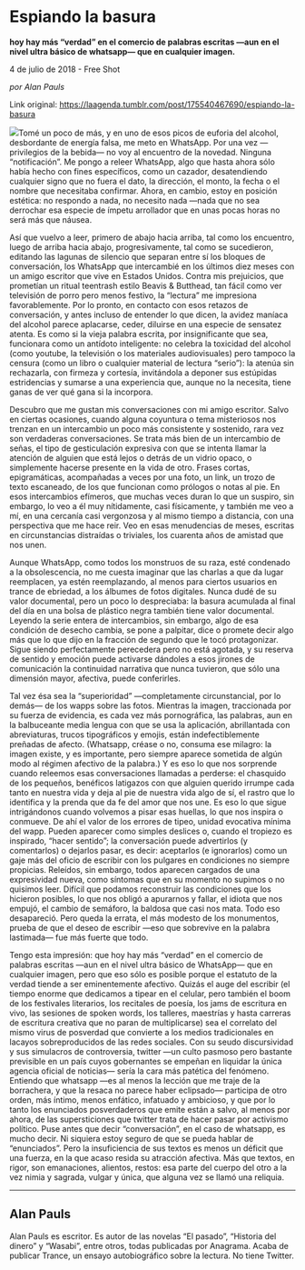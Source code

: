 # Espiando la basura

**hoy hay más “verdad” en el comercio de palabras escritas —aun en el nivel ultra básico de whatsapp— que en cualquier imagen.**

4 de julio de 2018 - Free Shot

_por Alan Pauls_

Link original: https://laagenda.tumblr.com/post/175540467690/espiando-la-basura

![](https://64.media.tumblr.com/83eadef61ee9f7732f2c34f1c9c55f4c/tumblr_inline_pbci2l1GBX1t6q87u_500.jpg)Tomé un poco de más, y en uno de esos picos de euforia del alcohol, desbordante de energía falsa, me meto en WhatsApp. Por una vez —privilegios de la bebida— no voy al encuentro de la novedad. Ninguna “notificación”. Me pongo a releer WhatsApp, algo que hasta ahora sólo había hecho con fines específicos, como un cazador, desatendiendo cualquier signo que no fuera el dato, la dirección, el monto, la fecha o el nombre que necesitaba confirmar. Ahora, en cambio, estoy en posición estética: no respondo a nada, no necesito nada —nada que no sea derrochar esa especie de ímpetu arrollador que en unas pocas horas no será más que náusea. 


Así que vuelvo a leer, primero de abajo hacia arriba, tal como los encuentro, luego de arriba hacia abajo, progresivamente, tal como se sucedieron, editando las lagunas de silencio que separan entre sí los bloques de conversación, los WhatsApp que intercambié en los últimos diez meses con un amigo escritor que vive en Estados Unidos. Contra mis prejuicios, que prometían un ritual teentrash estilo Beavis & Butthead, tan fácil como ver televisión de porro pero menos festivo, la “lectura” me impresiona favorablemente. Por lo pronto, en contacto con esos retazos de conversación, y antes incluso de entender lo que dicen, la avidez maníaca del alcohol parece aplacarse, ceder, diluirse en una especie de sensatez atenta. Es como si la vieja palabra escrita, por insignificante que sea, funcionara como un antídoto inteligente: no celebra la toxicidad del alcohol (como youtube, la televisión o los materiales audiovisuales) pero tampoco la censura (como un libro o cualquier material de lectura “serio”): la atenúa sin rechazarla, con firmeza y cortesía, invitándola a deponer sus estúpidas estridencias y sumarse a una experiencia que, aunque no la necesita, tiene ganas de ver qué gana si la incorpora. 


Descubro que me gustan mis conversaciones con mi amigo escritor. Salvo en ciertas ocasiones, cuando alguna coyuntura o tema misteriosos nos trenzan en un intercambio un poco más consistente y sostenido, rara vez son verdaderas conversaciones. Se trata más bien de un intercambio de señas, el tipo de gesticulación expresiva con que se intenta llamar la atención de alguien que está lejos o detrás de un vidrio opaco, o simplemente hacerse presente en la vida de otro. Frases cortas, epigramáticas, acompañadas a veces por una foto, un link, un trozo de texto escaneado, de los que funcionan como prólogos o notas al pie. En esos intercambios efímeros, que muchas veces duran lo que un suspiro, sin embargo, lo veo a él muy nítidamente, casi físicamente, y también me veo a mí, en una cercanía casi vergonzosa y al mismo tiempo a distancia, con una perspectiva que me hace reir. Veo en esas menudencias de meses, escritas en circunstancias distraídas o triviales, los cuarenta años de amistad que nos unen. 


Aunque WhatsApp, como todos los monstruos de su raza, esté condenado a la obsolescencia, no me cuesta imaginar que las charlas a que da lugar reemplacen, ya estén reemplazando, al menos para ciertos usuarios en trance de ebriedad, a los álbumes de fotos digitales. Nunca dudé de su valor documental, pero un poco lo despreciaba: la basura acumulada al final del día en una bolsa de plástico negra también tiene valor documental. Leyendo la serie entera de intercambios, sin embargo, algo de esa condición de desecho cambia, se pone a palpitar, dice o promete decir algo más que lo que dijo en la fracción de segundo que le tocó protagonizar. Sigue siendo perfectamente perecedera pero no está agotada, y su reserva de sentido y emoción puede activarse dándoles a esos jirones de comunicación la continuidad narrativa que nunca tuvieron, que sólo una dimensión mayor, afectiva, puede conferirles. 


Tal vez ésa sea la “superioridad” —completamente circunstancial, por lo demás— de los wapps sobre las fotos. Mientras la imagen, traccionada por su fuerza de evidencia, es cada vez más pornográfica, las palabras, aun en la balbuceante media lengua con que se usa la aplicación, abrillantada con abreviaturas, trucos tipográficos y emojis, están indefectiblemente preñadas de afecto. (Whatsapp, créase o no, consuma ese milagro: la imagen existe, y es importante, pero siempre aparece sometida de algún modo al régimen afectivo de la palabra.) Y es eso lo que nos sorprende cuando releemos esas conversaciones llamadas a perderse: el chasquido de los pequeños, benéficos latigazos con que alguien querido irrumpe cada tanto en nuestra vida y deja al pie de nuestra vida algo de sí, el rastro que lo identifica y la prenda que da fe del amor que nos une. Es eso lo que sigue intrigándonos cuando volvemos a pisar esas huellas, lo que nos inspira o conmueve. De ahí el valor de los errores de tipeo, unidad evocativa mínima del wapp. Pueden aparecer como simples deslices o, cuando el tropiezo es inspirado, “hacer sentido”; la conversación puede advertirlos (y comentarlos) o dejarlos pasar, es decir: aceptarlos (e ignorarlos) como un gaje más del oficio de escribir con los pulgares en condiciones no siempre propicias. Releídos, sin embargo, todos aparecen cargados de una expresividad nueva, como síntomas que en su momento no supimos o no quisimos leer. Difícil que podamos reconstruir las condiciones que los hicieron posibles, lo que nos obligó a apurarnos y fallar, el idiota que nos empujó, el cambio de semáforo, la baldosa que casi nos mata. Todo eso desapareció. Pero queda la errata, el más modesto de los monumentos, prueba de que el deseo de escribir —eso que sobrevive en la palabra lastimada— fue más fuerte que todo. 


Tengo esta impresión: que hoy hay más “verdad” en el comercio de palabras escritas —aun en el nivel ultra básico de WhatsApp— que en cualquier imagen, pero que eso sólo es posible porque el estatuto de la verdad tiende a ser eminentemente afectivo. Quizás el auge del escribir (el tiempo enorme que dedicamos a tipear en el celular, pero también el boom de los festivales literarios, los recitales de poesía, los jams de escritura en vivo, las sesiones de spoken words, los talleres, maestrías y hasta carreras de escritura creativa que no paran de multiplicarse) sea el correlato del mismo virus de posverdad que convierte a los medios tradicionales en lacayos sobreproducidos de las redes sociales. Con su seudo discursividad y sus simulacros de controversia, twitter —un culto pasmoso pero bastante previsible en un país cuyos gobernantes se empeñan en liquidar la única agencia oficial de noticias— sería la cara más patética del fenómeno. Entiendo que whatsapp —es al menos la lección que me traje de la borrachera, y que la resaca no parece haber eclipsado— participa de otro orden, más íntimo, menos enfático, infatuado y ambicioso, y que por lo tanto los enunciados posverdaderos que emite están a salvo, al menos por ahora, de las supersticiones que twitter trata de hacer pasar por activismo político. Puse antes que decir “conversación”, en el caso de whatsapp, es mucho decir. Ni siquiera estoy seguro de que se pueda hablar de “enunciados”. Pero la insuficiencia de sus textos es menos un déficit que una fuerza, en la que acaso resida su atracción afectiva. Más que textos, en rigor, son emanaciones, alientos, restos: esa parte del cuerpo del otro a la vez nimia y sagrada, vulgar y única, que alguna vez se llamó una reliquia. 




---

 Alan Pauls
-----------

 Alan Pauls es escritor. Es autor de las novelas “El pasado”, “Historia del dinero” y “Wasabi”, entre otros, todas publicadas por Anagrama. Acaba de publicar Trance, un ensayo autobiográfico sobre la lectura. No tiene Twitter. 

